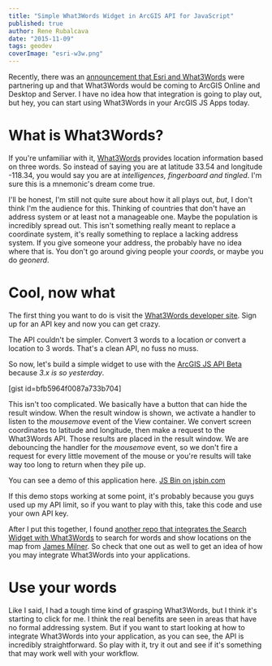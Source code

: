 ```yaml
---
title: "Simple What3Words Widget in ArcGIS API for JavaScript"
published: true
author: Rene Rubalcava
date: "2015-11-09"
tags: geodev
coverImage: "esri-w3w.png"
---
```


Recently, there was an [announcement that Esri and What3Words](http://esri.what3words.com/) were partnering up and that What3Words would be coming to ArcGIS Online and Desktop and Server. I have no idea how that integration is going to play out, but hey, you can start using What3Words in your ArcGIS JS Apps today.

# What is What3Words?

If you're unfamiliar with it, [What3Words](http://what3words.com/) provides location information based on three words. So instead of saying you are at latitude 33.54 and longitude -118.34, you would say you are at _intelligences, fingerboard and tingled_. I'm sure this is a mnemonic's dream come true.

I'll be honest, I'm still not quite sure about how it all plays out, _but_, I don't think I'm the audience for this. Thinking of countries that don't have an address system or at least not a manageable one. Maybe the population is incredibly spread out. This isn't something really meant to replace a coordinate system, it's really something to replace a lacking address system. If you give someone your address, the probably have no idea where that is. You don't go around giving people your _coords_, or maybe you do _geonerd_.

# Cool, now what

The first thing you want to do is visit the [What3Words developer site](http://developer.what3words.com/). Sign up for an API key and now you can get crazy.

The API couldn't be simpler. Convert 3 words to a location _or_ convert a location to 3 words. That's a clean API, no fuss no muss.

So now, let's build a simple widget to use with the [ArcGIS JS API Beta](https://developers.arcgis.com/javascript/beta/) because _3.x is so yesterday_.

\[gist id=bfb5964f0087a733b704\]

This isn't too complicated. We basically have a button that can hide the result window. When the result window is shown, we activate a handler to listen to the _mousemove_ event of the View container. We convert screen coordinates to latitude and longitude, then make a request to the What3Words API. Those results are placed in the result window. We are debouncing the handler for the _mousemove_ event, so we don't fire a request for every little movement of the mouse or you're results will take way too long to return when they pile up.

You can see a demo of this application here. [JS Bin on jsbin.com](http://jsbin.com/woyure/7/embed?css,js,output)
<script src="http://static.jsbin.com/js/embed.min.js?3.35.3"></script>

If this demo stops working at some point, it's probably because you guys used up my API limit, so if you want to play with this, take this code and use your own API key.

After I put this together, I found [another repo that integrates the Search Widget with What3Words](https://github.com/JamesMilnerUK/esri-what3words) to search for words and show locations on the map from [James Milner](https://github.com/JamesMilnerUK). So check that one out as well to get an idea of how you may integrate What3Words into your applications.

# Use your words

Like I said, I had a tough time kind of grasping What3Words, but I think it's starting to click for me. I think the real benefits are seen in areas that have no formal addressing system. But if you want to start looking at how to integrate What3Words into your application, as you can see, the API is incredibly straightforward. So play with it, try it out and see if it's something that may work well with your workflow.
